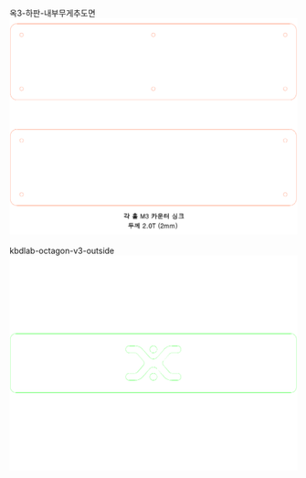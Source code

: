 <br/>옥3-하판-내부무게추도면<br/>![image](./옥3-하판-내부무게추도면.png)<br/>
<br/>kbdlab-octagon-v3-outside<br/>![image](./kbdlab-octagon-v3-outside.png)<br/>
